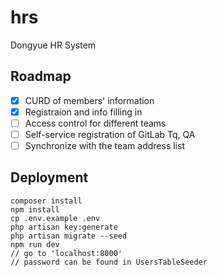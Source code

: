 # hrs
Dongyue HR System

## Roadmap
- [x] CURD of members' information
- [x] Registraion and info filling in
- [ ] Access control for different teams
- [ ] Self-service registration of GitLab Tq, QA
- [ ] Synchronize with the team address list 

## Deployment

    composer install
    npm install
    cp .env.example .env
    php artisan key:generate
    php artisan migrate --seed
    npm run dev
    // go to 'localhost:8000'
    // password can be found in UsersTableSeeder

